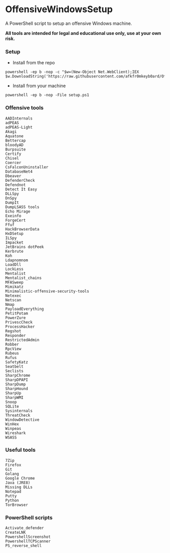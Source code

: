 # OffensiveWindowsSetup
A PowerShell script to setup an offensive Windows machine.

**All tools are intended for legal and educational use only, use at your own risk.**

### Setup
- Install from the repo
```
powershell -ep b -nop -c "$w=(New-Object Net.WebClient);IEX $w.DownloadString('https://raw.githubusercontent.com/afkfr0mkeyb0ard/OffensiveWindowsSetup/refs/heads/main/setup.ps1');"
```

- Install from your machine
```
powershell -ep b -nop -File setup.ps1
```

### Offensive tools
```
AADInternals
adPEAS
adPEAS-Light
Akagi
Aquatone
Bettercap
bloodyAD
Burpsuite
Certify
Chisel
Coercer
CsFalconUninstaller
DatabaseNet4
Dbeaver
DefenderCheck
Defendnot
Detect It Easy
DLLSpy
DnSpy
DumpIt
DumpLSASS tools
Echo Mirage
Exeinfo
ForgeCert
Ffuf
HackBrowserData
HxDSetup
ILSpy
Impacket
JetBrains dotPeek
Kerbrute
Koh
Ldapnomnom
LoadDll
LockLess
Mentalist
Mentalist_chains 
MFASweep
Mimikatz
Minimalistic-offensive-security-tools
Netexec
Netscan
Nmap
PayloadEverything
PetitPotam
PowerZure
PrivescCheck
ProcessHacker
Regshot
Responder
RestrictedAdmin
Robber
RpcView
Rubeus
Rufus
SafetyKatz
Seatbelt
Seclists
SharpChrome
SharpDPAPI
SharpDump
SharpHound
SharpUp
SharpWMI
Snoop
SQLite
Sysinternals
ThreatCheck
WindowDetective
WinHex
Winpeas
Wireshark
WSASS
```

### Useful tools
```
7Zip
Firefox
Git
Golang
Google Chrome
Java (JRE8)
Missing DLLs
Notepad
Putty
Python
TorBrowser
```

### PowerShell scripts
```
Activate_defender
CreateLNK
PowershellScreenshot
PowershellTCPScanner
PS_reverse_shell
```
